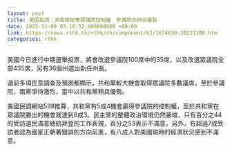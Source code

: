 ```yaml
---
layout: post
title: 美國民調：共和黨能奪眾議院控制權　參議院亦稍佔優勢
date: 2022-11-08 03:16:32.000000000 +08:00
link: https://news.rthk.hk/rthk/ch/component/k2/1674630-20221108.htm
categories: rthk
---
```


美國今日進行中期選舉投票，將會改選參議院100席中的35席，以及改選眾議院全部435席，另有36個州選出新任州長。

選前多項民意調查及預測都顯示，共和黨較大機會取得眾議院多數議席，至於參議院，兩黨爭持激烈，當中以共和黨稍具優勢。

美國民調網站538推算，共和黨有5成4機會贏得參議院的控制權，至於共和黨在眾議院勝出的機會就達到8成3。民主黨的整體政治環境仍然嚴峻，只有百分之44的受訪選民滿意總統拜登的工作表現，百分之53表示不滿意，另外，有超過7成受訪者認為國家正朝著錯誤的方向前進，有八成人對美國現時的經濟狀況感到不滿意。
